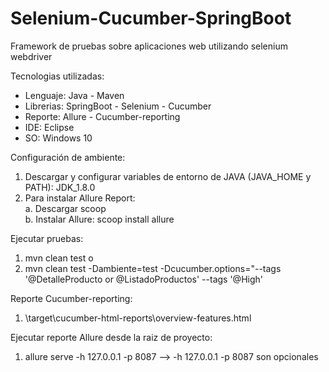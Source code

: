 # Selenium-Cucumber-SpringBoot

Framework de pruebas sobre aplicaciones web utilizando selenium webdriver

Tecnologias utilizadas:
- Lenguaje: Java - Maven
- Librerias: SpringBoot - Selenium - Cucumber
- Reporte: Allure - Cucumber-reporting
- IDE: Eclipse
- SO: Windows 10

Configuración de ambiente:
1. Descargar y configurar variables de entorno de JAVA (JAVA_HOME y PATH): JDK_1.8.0
2. Para instalar Allure Report: <br>
   a. Descargar scoop <br>
   b. Instalar Allure: scoop install allure

Ejecutar pruebas:
1. mvn clean test
o
1. mvn clean test -Dambiente=test -Dcucumber.options="--tags '@DetalleProducto or @ListadoProductos' --tags '@High'

Reporte Cucumber-reporting:
1. \target\cucumber-html-reports\overview-features.html

Ejecutar reporte Allure desde la raiz de proyecto:
1. allure serve -h 127.0.0.1 -p 8087 --> -h 127.0.0.1 -p 8087 son opcionales
